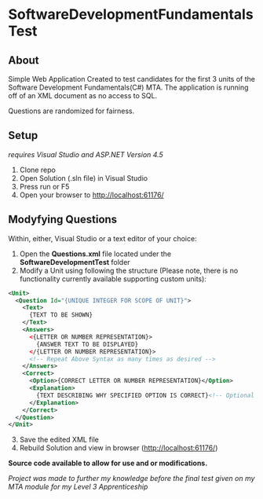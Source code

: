 # SoftwareDevelopmentFundamentalsTest

## About
Simple Web Application Created to test candidates for the first 3 units of the Software Development Fundamentals(C#) MTA. The application is running off of an XML document as no access to SQL.

Questions are randomized for fairness.

## Setup
_requires Visual Studio and ASP.NET Version 4.5_

1. Clone repo 
2. Open Solution (.sln file) in Visual Studio
3. Press run or F5
4. Open your browser to [http://localhost:61176/](http://localhost:61176/)

## Modyfying Questions
Within, either, Visual Studio or a text editor of your choice:

1. Open the **Questions.xml** file located under the **SoftwareDevelopmentTest** folder
2. Modify a Unit using following the structure (Please note, there is no functionality currently available supporting custom units):
  ```XML
  <Unit>
    <Question Id="{UNIQUE INTEGER FOR SCOPE OF UNIT}">
      <Text>
        {TEXT TO BE SHOWN}
      </Text>
      <Answers>
        <{LETTER OR NUMBER REPRESENTATION}>
          {ANSWER TEXT TO BE DISPLAYED}
        </{LETTER OR NUMBER REPRESENTATION}>
        <!-- Repeat Above Syntax as many times as desired -->
      </Answers>
      <Correct>
        <Option>{CORRECT LETTER OR NUMBER REPRESENTATION}</Option>
        <Explanation>
          {TEXT DESCRIBING WHY SPECIFIED OPTION IS CORRECT}<!-- Optional -->
        </Explanation>
      </Correct>
    </Question>
  </Unit>
  ```
3. Save the edited XML file
4. Rebuild Solution and view in browser ([http://localhost:61176/](http://localhost:61176/))

**Source code available to allow for use and or modifications.**

_Project was made to further my knowledge before the final test given on my MTA module for my Level 3 Apprenticeship_
